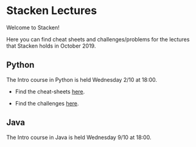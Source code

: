 # Stacken Lectures

Welcome to Stacken!

Here you can find cheat sheets and challenges/problems for the lectures that Stacken holds in October 2019.

## Python

The Intro course in Python is held Wednesday 2/10 at 18:00.

* Find the cheat-sheets [here](https://github.com/Alexander-Hjelm/stacken-lectures/tree/master/intro-python/fusklappar).

* Find the challenges [here]([https://github.com/Alexander-Hjelm/stacken-lectures/tree/master/intro-python/%C3%B6vningar](https://github.com/Alexander-Hjelm/stacken-lectures/tree/master/intro-python/övningar)).

## Java

The Intro course in Java is held Wednesday 9/10 at 18:00.

